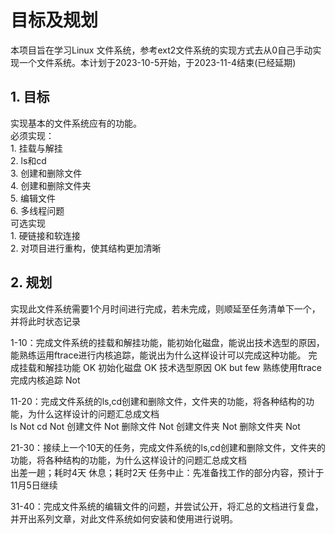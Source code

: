 # 目标及规划

本项目旨在学习Linux 文件系统，参考ext2文件系统的实现方式去从0自己手动实现一个文件系统。本计划于2023-10-5开始，于2023-11-4结束(已经延期)

## 1. 目标

实现基本的文件系统应有的功能。  
必须实现：  
    1. 挂载与解挂  
    2. ls和cd  
    3. 创建和删除文件  
    4. 创建和删除文件夹  
    5. 编辑文件  
    6. 多线程问题  
可选实现  
    1. 硬链接和软连接  
    2. 对项目进行重构，使其结构更加清晰

## 2. 规划

实现此文件系统需要1个月时间进行完成，若未完成，则顺延至任务清单下一个，并将此时状态记录  

1-10：完成文件系统的挂载和解挂功能，能初始化磁盘，能说出技术选型的原因，能熟练运用ftrace进行内核追踪，能说出为什么这样设计可以完成这种功能。
完成挂载和解挂功能 OK
初始化磁盘 OK
技术选型原因 OK but few
熟练使用ftrace完成内核追踪 Not

11-20：完成文件系统的ls,cd创建和删除文件，文件夹的功能，将各种结构的功能，为什么这样设计的问题汇总成文档  
ls	Not
cd	Not
创建文件 Not
删除文件 Not
创建文件夹 Not
删除文件夹 Not

21-30：接续上一个10天的任务，完成文件系统的ls,cd创建和删除文件，文件夹的功能，将各种结构的功能，为什么这样设计的问题汇总成文档  
出差一趟；耗时4天
休息；耗时2天
任务中止：先准备找工作的部分内容，预计于11月5日继续

31-40：完成文件系统的编辑文件的问题，并尝试公开，将汇总的文档进行复盘，并开出系列文章，对此文件系统如何安装和使用进行说明。  

